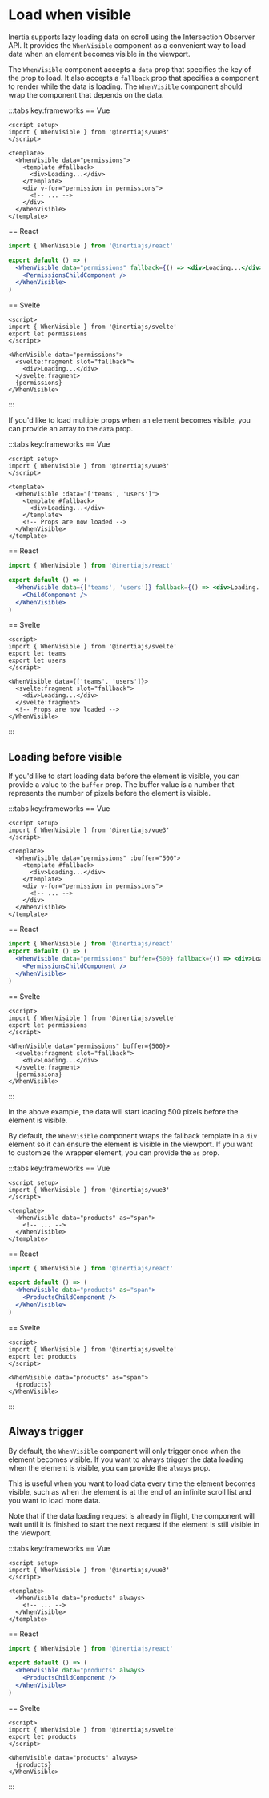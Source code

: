# Load when visible

Inertia supports lazy loading data on scroll using the Intersection Observer API. It provides the `WhenVisible` component as a convenient way to load data when an element becomes visible in the viewport.

The `WhenVisible` component accepts a `data` prop that specifies the key of the prop to load. It also accepts a `fallback` prop that specifies a component to render while the data is loading. The `WhenVisible` component should wrap the component that depends on the data.

:::tabs key:frameworks
== Vue

```vue
<script setup>
import { WhenVisible } from '@inertiajs/vue3'
</script>

<template>
  <WhenVisible data="permissions">
    <template #fallback>
      <div>Loading...</div>
    </template>
    <div v-for="permission in permissions">
      <!-- ... -->
    </div>
  </WhenVisible>
</template>
```

== React

```jsx
import { WhenVisible } from '@inertiajs/react'

export default () => (
  <WhenVisible data="permissions" fallback={() => <div>Loading...</div>}>
    <PermissionsChildComponent />
  </WhenVisible>
)
```

== Svelte

```svelte
<script>
import { WhenVisible } from '@inertiajs/svelte'
export let permissions
</script>

<WhenVisible data="permissions">
  <svelte:fragment slot="fallback">
    <div>Loading...</div>
  </svelte:fragment>
  {permissions}
</WhenVisible>
```
:::

If you'd like to load multiple props when an element becomes visible, you can provide an array to the `data` prop.

:::tabs key:frameworks
== Vue

```vue
<script setup>
import { WhenVisible } from '@inertiajs/vue3'
</script>

<template>
  <WhenVisible :data="['teams', 'users']">
    <template #fallback>
      <div>Loading...</div>
    </template>
    <!-- Props are now loaded -->
  </WhenVisible>
</template>
```

== React

```jsx
import { WhenVisible } from '@inertiajs/react'

export default () => (
  <WhenVisible data={['teams', 'users']} fallback={() => <div>Loading...</div>}>
    <ChildComponent />
  </WhenVisible>
)
```

== Svelte

```svelte
<script>
import { WhenVisible } from '@inertiajs/svelte'
export let teams
export let users
</script>

<WhenVisible data={['teams', 'users']}>
  <svelte:fragment slot="fallback">
    <div>Loading...</div>
  </svelte:fragment>
  <!-- Props are now loaded -->
</WhenVisible>
```
:::

## Loading before visible

If you'd like to start loading data before the element is visible, you can provide a value to the `buffer` prop. The buffer value is a number that represents the number of pixels before the element is visible.

:::tabs key:frameworks
== Vue

```vue
<script setup>
import { WhenVisible } from '@inertiajs/vue3'
</script>

<template>
  <WhenVisible data="permissions" :buffer="500">
    <template #fallback>
      <div>Loading...</div>
    </template>
    <div v-for="permission in permissions">
      <!-- ... -->
    </div>
  </WhenVisible>
</template>
```

== React

```jsx
import { WhenVisible } from '@inertiajs/react'
export default () => (
  <WhenVisible data="permissions" buffer={500} fallback={() => <div>Loading...</div>}>
    <PermissionsChildComponent />
  </WhenVisible>
)
```

== Svelte

```svelte
<script>
import { WhenVisible } from '@inertiajs/svelte'
export let permissions
</script>

<WhenVisible data="permissions" buffer={500}>
  <svelte:fragment slot="fallback">
    <div>Loading...</div>
  </svelte:fragment>
  {permissions}
</WhenVisible>
```
:::

In the above example, the data will start loading 500 pixels before the element is visible.

By default, the `WhenVisible` component wraps the fallback template in a `div` element so it can ensure the element is visible in the viewport. If you want to customize the wrapper element, you can provide the `as` prop.

:::tabs key:frameworks
== Vue

```vue
<script setup>
import { WhenVisible } from '@inertiajs/vue3'
</script>

<template>
  <WhenVisible data="products" as="span">
    <!-- ... -->
  </WhenVisible>
</template>
```

== React

```jsx
import { WhenVisible } from '@inertiajs/react'

export default () => (
  <WhenVisible data="products" as="span">
    <ProductsChildComponent />
  </WhenVisible>
)
```

== Svelte

```svelte
<script>
import { WhenVisible } from '@inertiajs/svelte'
export let products
</script>

<WhenVisible data="products" as="span">
  {products}
</WhenVisible>
```
:::

## Always trigger

By default, the `WhenVisible` component will only trigger once when the element becomes visible. If you want to always trigger the data loading when the element is visible, you can provide the `always` prop.

This is useful when you want to load data every time the element becomes visible, such as when the element is at the end of an infinite scroll list and you want to load more data.

Note that if the data loading request is already in flight, the component will wait until it is finished to start the next request if the element is still visible in the viewport.

:::tabs key:frameworks
== Vue

```vue
<script setup>
import { WhenVisible } from '@inertiajs/vue3'
</script>

<template>
  <WhenVisible data="products" always>
    <!-- ... -->
  </WhenVisible>
</template>
```

== React

```jsx
import { WhenVisible } from '@inertiajs/react'

export default () => (
  <WhenVisible data="products" always>
    <ProductsChildComponent />
  </WhenVisible>
)
```

== Svelte

```svelte
<script>
import { WhenVisible } from '@inertiajs/svelte'
export let products
</script>

<WhenVisible data="products" always>
  {products}
</WhenVisible>
```
:::

